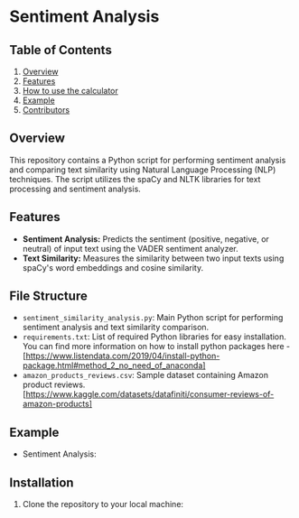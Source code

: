 # Sentiment Analysis

## Table of Contents
1. [Overview](#Overview)
2. [Features](#Features)
3. [How to use the calculator](#How-to-use-the-calculator)
4. [Example](#Example)
5. [Contributors](#Contributors)


## Overview
This repository contains a Python script for performing sentiment analysis and comparing text similarity using Natural Language Processing (NLP) techniques. The script utilizes the spaCy and NLTK libraries for text processing and sentiment analysis.

## Features
- **Sentiment Analysis:** Predicts the sentiment (positive, negative, or neutral) of input text using the VADER sentiment analyzer.
- **Text Similarity:** Measures the similarity between two input texts using spaCy's word embeddings and cosine similarity.

## File Structure
- `sentiment_similarity_analysis.py`: Main Python script for performing sentiment analysis and text similarity comparison.
- `requirements.txt`: List of required Python libraries for easy installation. You can find more information on how to install python packages here - [https://www.listendata.com/2019/04/install-python-package.html#method_2_no_need_of_anaconda]
- `amazon_products_reviews.csv`: Sample dataset containing Amazon product reviews. [https://www.kaggle.com/datasets/datafiniti/consumer-reviews-of-amazon-products]

## Example
- Sentiment Analysis:


## Installation
1. Clone the repository to your local machine:
